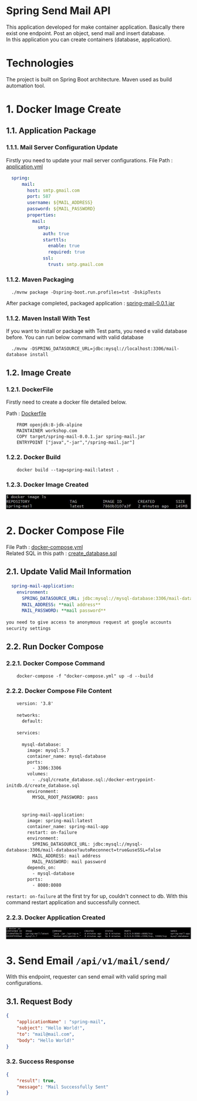 # Spring Send Mail API

This application developed for make container application. 
Basically there exist one endpoint. Post an object, send mail and insert database.
<br/>
In this application you can create containers (database, application). 

# Technologies

The project is built on Spring Boot architecture. Maven used as build automation tool.

# 1. Docker Image Create

## 1.1. Application Package

### 1.1.1. Mail Server Configuration Update

Firstly you need to update your mail server configurations.
File Path : [application.yml](./src/main/resources/application.yml)

````yaml
  spring:
      mail:
        host: smtp.gmail.com
        port: 587
        username: ${MAIL_ADDRESS}
        password: ${MAIL_PASSWORD}
        properties:
          mail:
            smtp:
              auth: true
              starttls:
                enable: true
                required: true
              ssl:
                trust: smtp.gmail.com 
````

### 1.1.2. Maven Packaging

````shell
  ./mvnw package -Dspring-boot.run.profiles=tst -DskipTests 
````

After package completed, packaged application : [spring-mail-0.0.1.jar](./target/spring-mail-0.0.1.jar)

### 1.1.2. Maven Install With Test

If you want to install or package with Test parts, you need e valid database before. 
You can run below command with valid database

````shell
  ./mvnw -DSPRING_DATASOURCE_URL=jdbc:mysql://localhost:3306/mail-database install 
````

## 1.2. Image Create


### 1.2.1. DockerFile

Firstly need to create a docker file detailed below.

Path : [Dockerfile](Dockerfile)

````shell
    FROM openjdk:8-jdk-alpine
    MAINTAINER workshop.com
    COPY target/spring-mail-0.0.1.jar spring-mail.jar
    ENTRYPOINT ["java","-jar","/spring-mail.jar"]
````

### 1.2.2. Docker Build

````shell
    docker build --tag=spring-mail:latest .
````

### 1.2.3. Docker Image Created

![Docker Image Created](/assets/docker_image.jpg)

# 2. Docker Compose File

File Path : [docker-compose.yml](docker-compose.yml)
<br/>
Related SQL in this path : [create_database.sql](./sql/create_database.sql)

## 2.1. Update Valid Mail Information

````yaml
  spring-mail-application:
    environment:
      SPRING_DATASOURCE_URL: jdbc:mysql://mysql-database:3306/mail-database?autoReconnect=true&useSSL=false
      MAIL_ADDRESS: **mail address**
      MAIL_PASSWORD: **mail password**
````
`you need to give access to anonymous request at google accounts security settings`

## 2.2. Run Docker Compose

### 2.2.1. Docker Compose Command

````shell
    docker-compose -f "docker-compose.yml" up -d --build
````

### 2.2.2. Docker Compose File Content
````shell
    version: '3.8'

    networks:
      default:
    
    services:
    
      mysql-database:
        image: mysql:5.7
        container_name: mysql-database
        ports:
          - 3306:3306
        volumes:
          - ./sql/create_database.sql:/docker-entrypoint-initdb.d/create_database.sql
        environment:
          MYSQL_ROOT_PASSWORD: pass
    
    
      spring-mail-application:
        image: spring-mail:latest
        container_name: spring-mail-app
        restart: on-failure
        environment:
          SPRING_DATASOURCE_URL: jdbc:mysql://mysql-database:3306/mail-database?autoReconnect=true&useSSL=false
          MAIL_ADDRESS: mail address
          MAIL_PASSWORD: mail password
        depends_on:
          - mysql-database
        ports:
          - 8080:8080

````

`restart: on-failure` at the first try for up, couldn't connect to db. With this command restart application and successfully connect.

### 2.2.3. Docker Application Created

![Docker Application Created](/assets/docker_ps.jpg)

# 3. Send Email `/api/v1/mail/send/`

With this endpoint, requester can send email with valid spring mail configurations.

## 3.1. Request Body
```json
{
    "applicationName" : "spring-mail",
    "subject": "Hello World!",
    "to": "mail@mail.com",
    "body": "Hello World!"
}
```

### 3.2. Success Response

```json
{
    "result": true,
    "message": "Mail Successfully Sent"
}
```